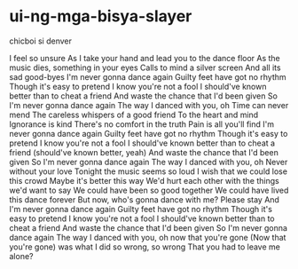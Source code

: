 # ui-ng-mga-bisya-slayer
chicboi si denver


I feel so unsure
As I take your hand and lead you to the dance floor
As the music dies, something in your eyes
Calls to mind a silver screen
And all its sad good-byes
I'm never gonna dance again
Guilty feet have got no rhythm
Though it's easy to pretend
I know you're not a fool
I should've known better than to cheat a friend
And waste the chance that I'd been given
So I'm never gonna dance again
The way I danced with you, oh
Time can never mend
The careless whispers of a good friend
To the heart and mind
Ignorance is kind
There's no comfort in the truth
Pain is all you'll find
I'm never gonna dance again
Guilty feet have got no rhythm
Though it's easy to pretend
I know you're not a fool
I should've known better than to cheat a friend (should've known better, yeah)
And waste the chance that I'd been given
So I'm never gonna dance again
The way I danced with you, oh
Never without your love
Tonight the music seems so loud
I wish that we could lose this crowd
Maybe it's better this way
We'd hurt each other with the things we'd want to say
We could have been so good together
We could have lived this dance forever
But now, who's gonna dance with me?
Please stay
And I'm never gonna dance again
Guilty feet have got no rhythm
Though it's easy to pretend
I know you're not a fool
I should've known better than to cheat a friend
And waste the chance that I'd been given
So I'm never gonna dance again
The way I danced with you, oh
now that you're gone
(Now that you're gone) was what I did so wrong, so wrong
That you had to leave me alone?
